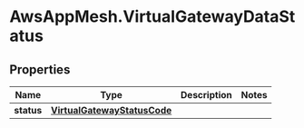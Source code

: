 # AwsAppMesh.VirtualGatewayDataStatus

## Properties

Name | Type | Description | Notes
------------ | ------------- | ------------- | -------------
**status** | [**VirtualGatewayStatusCode**](VirtualGatewayStatusCode.md) |  | 


